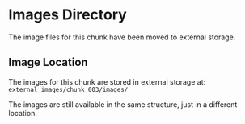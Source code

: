 # Images Directory

The image files for this chunk have been moved to external storage.

## Image Location
The images for this chunk are stored in external storage at:
`external_images/chunk_003/images/`

The images are still available in the same structure, just in a different location.
